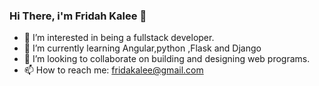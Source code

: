 ### Hi There, i'm Fridah Kalee 👋

- 🔭 I’m interested in being a fullstack developer.
- 🌱 I’m currently learning Angular,python ,Flask and Django
- 👯 I’m looking to collaborate on building and designing web programs.
- 📫 How to reach me: fridakalee@gmail.com
